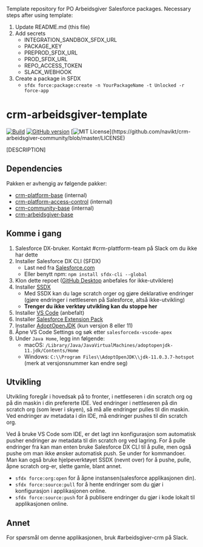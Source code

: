 Template repository for PO Arbeidsgiver Salesforce packages. Necessary steps after using template:

1. Update README.md (this file)
2. Add secrets
    - INTEGRATION_SANDBOX_SFDX_URL
    - PACKAGE_KEY
    - PREPROD_SFDX_URL
    - PROD_SFDX_URL
    - REPO_ACCESS_TOKEN
    - SLACK_WEBHOOK
3. Create a package in SFDX
    - `sfdx force:package:create -n YourPackageName -t Unlocked -r force-app`

# crm-arbeidsgiver-template

[![Build](https://github.com/navikt/crm-arbeidsgiver-community/workflows/master/badge.svg)](https://github.com/navikt/crm-arbeidsgiver-community/actions?query=workflow%3ABuild)
[![GitHub version](https://badgen.net/github/release/navikt/crm-arbeidsgiver-community/stable)](https://github.com/navikt/crm-arbeidsgiver-community)
[![MIT License](https://img.shields.io/apm/l/atomic-design-ui.svg?)](https://github.com/navikt/crm-arbeidsgiver-community/blob/master/LICENSE)

[DESCRIPTION]

## Dependencies

Pakken er avhengig av følgende pakker:

* [crm-platform-base](https://github.com/navikt/crm-platform-base) (internal)
* [crm-platform-access-control](https://github.com/navikt/crm-platform-access-control) (internal)
* [crm-community-base](https://github.com/navikt/crm-community-base) (internal)
* [crm-arbeidsgiver-base](https://github.com/navikt/crm-arbeidsgiver-base)



## Komme i gang

1. Salesforce DX-bruker. Kontakt #crm-plattform-team på Slack om du ikke har dette
2. Installer Salesforce DX CLI (SFDX)
	- Last ned fra [Salesforce.com](https://developer.salesforce.com/tools/sfdxcli)
    - Eller benytt npm: `npm install sfdx-cli --global`
3. Klon dette repoet ([GitHub Desktop](https://desktop.github.com) anbefales for ikke-utviklere)
4. Installer [SSDX](https://github.com/navikt/ssdx)
    - Med SSDX kan du lage scratch orger og gjøre deklarative endringer (gjøre endringer i nettleseren på Salesforce, altså ikke-utvikling)
	- **Trenger du ikke verktøy utvikling kan du stoppe her**
5. Installer [VS Code](https://code.visualstudio.com) (anbefalt)
6. Installer [Salesforce Extension Pack](https://marketplace.visualstudio.com/items?itemName=salesforce.salesforcedx-vscode)
7. Installer [AdoptOpenJDK](https://adoptopenjdk.net) (kun versjon 8 eller 11)
8. Åpne VS Code Settings og søk etter `salesforcedx-vscode-apex`
9. Under `Java Home`, legg inn følgende:
    - macOS: `/Library/Java/JavaVirtualMachines/adoptopenjdk-11.jdk/Contents/Home`
    - Windows: `C:\\Program Files\\AdoptOpenJDK\\jdk-11.0.3.7-hotspot` (merk at versjonsnummer kan endre seg)

## Utvikling

Utvikling foregår i hovedsak på to fronter, i nettleseren i din scratch org og på din maskin i din prefererte IDE. Ved endringer i nettleseren på din scratch org (som lever i skyen), så må alle endringer pulles til din maskin. Ved endringer av metadata i din IDE, må endringer pushes til din scratch org.

Ved å bruke VS Code som IDE, er det lagt inn konfigurasjon som automatisk pusher endringer av metadata til din scratch org ved lagring. For å pulle endringer fra kan man enten bruke Salesforce DX CLI til å pulle, men også pushe om man ikke ønsker automatisk push. Se under for kommandoer. Man kan også bruke hjelpeverktøyet SSDX (nevnt over) for å pushe, pulle, åpne scratch org-er, slette gamle, blant annet.

* `sfdx force:org:open` for å åpne instansen(salesforce applikasjonen din).
* `sfdx force:source:pull` for å hente endringer som du gjør i konfigurasjon i applikasjonen online.
* `sfdx force:source:push` for å publisere endringer du gjør i kode lokalt til applikasjonen online.

## Annet

For spørsmål om denne applikasjonen, bruk #arbeidsgiver-crm på Slack.
